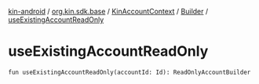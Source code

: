 [kin-android](../../../index.md) / [org.kin.sdk.base](../../index.md) / [KinAccountContext](../index.md) / [Builder](index.md) / [useExistingAccountReadOnly](./use-existing-account-read-only.md)

# useExistingAccountReadOnly

`fun useExistingAccountReadOnly(accountId: Id): ReadOnlyAccountBuilder`